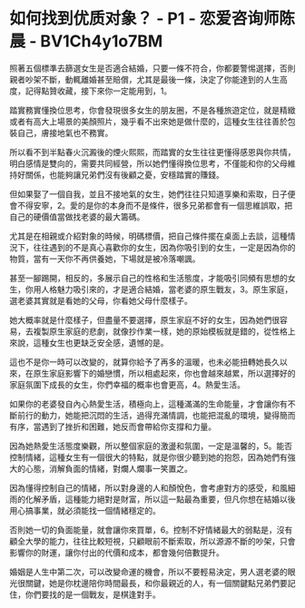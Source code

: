 # 如何找到优质对象？ - P1 - 恋爱咨询师陈晨 - BV1Ch4y1o7BM

照著五個標準去篩選女生是否適合結婚，只要一條不符合，你都要警惕選擇，否則親者吵架不斷，動輒離婚甚至賠償，尤其是最後一條，決定了你能達到的人生高度，記得點贊收藏，接下來你一定能用到，1。

踏實務實懂換位思考，你會發現很多女生的朋友圈，不是各種旅遊定位，就是精緻或者有高大上場景的美顏照片，幾乎看不出來她是做什麼的，這種女生往往善於包裝自己，膚接地氣也不務實。

所以看不到半點春火沉澱後的煙火熙熙，而踏實的女生往往更懂得感恩與你共情，明白感情是雙向的，需要共同經營，所以她們懂得換位思考，不僅能和你的父母維持好關係，也能夠讓兄弟們沒有後顧之憂，安穩踏實的賺錢。

但如果娶了一個自我，並且不接地氣的女生，她們往往只知道享樂和索取，日子便會不得安寧，2。愛的是你的本身而不是條件，很多兄弟都會有一個思維誤取，把自己的硬價值當做找老婆的最大籌碼。

尤其是在相親或介紹對象的時候，明碼標價，把自己條件擺在桌面上去談，這種情況下，往往遇到的不是真心喜歡你的女生，因為你吸引到的女生，一定是因為你的物質，當有一天你不再供養她，下場就是被冷落嘲諷。

甚至一腳踢開，相反的，多展示自己的性格和生活態度，才能吸引同頻有思想的女生，你用人格魅力吸引來的，才是適合結婚，當老婆的原生戰友，3。原生家庭，選老婆其實就是看她的父母，你看她父母什麼樣子。

她大概率就是什麼樣子，但盡量不要選擇，原生家庭不好的女生，因為她們很容易，去複製原生家庭的悲劇，就像抄作業一樣，她的原始模板就是錯的，從性格上來說，這種女生也更缺乏安全感，遺憾的是。

這也不是你一時可以改變的，就算你給予了再多的溫暖，也未必能扭轉她長久以來，在原生家庭影響下的婚戀慣，所以相處起來，你也會越來越累，所以選擇好的家庭氛圍下成長的女生，你們幸福的概率也會更高，4。熱愛生活。

如果你的老婆發自內心熱愛生活，積極向上，這種滿滿的生命能量，才會讓你有不斷前行的動力，她能把沉悶的生活，過得充滿情調，也能把混亂的環境，變得簡而有序，當遇到了挫折和困難，她反而會帶給你支撐和力量。

因為她熱愛生活態度樂觀，所以整個家庭的激盪和氛圍，一定是溫馨的，5。能否控制情緒，這種女生有一個很大的特點，就是你很少聽到她的抱怨，因為她們有強大的心態，消解負面的情緒，對爛人爛事一笑置之。

因為懂得控制自己的情緒，所以對身邊的人和顏悅色，會考慮對方的感受，和風細雨的化解矛盾，這種能力絕對是財富，所以這一點最為重要，但凡你想在結婚以後用心搞事業，就必須能找一個情緒穩定的。

否則她一切的負面能量，就會讓你來買單，6。控制不好情緒最大的弱點是，沒有顧全大學的能力，往往比較短視，只顧眼前不斷索取，所以源源不斷的吵架，只會影響你的財運，讓你付出的代價和成本，都會幾何倍數提升。

婚姻是人生中第二次，可以改變命運的機會，所以不要輕易決定，男人選老婆的眼光很關鍵，她是你枕邊陪你時間最長，和你最親近的人，有一個關鍵點兄弟們要記住，你們要找的是一個戰友，是棋逢對手。

